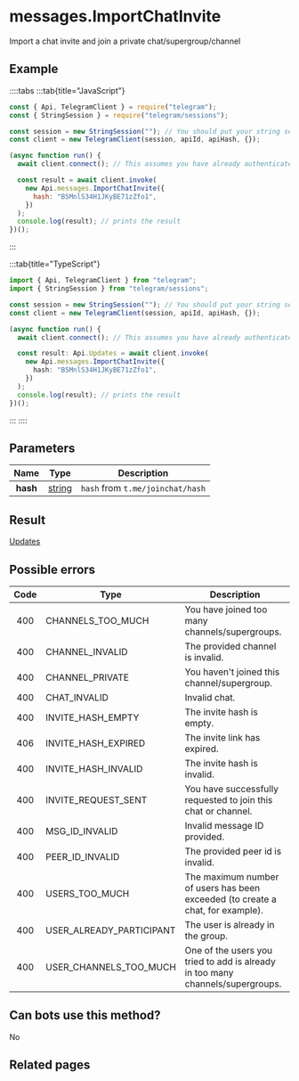 # messages.ImportChatInvite

Import a chat invite and join a private chat/supergroup/channel

## Example

::::tabs
:::tab{title="JavaScript"}

```js
const { Api, TelegramClient } = require("telegram");
const { StringSession } = require("telegram/sessions");

const session = new StringSession(""); // You should put your string session here
const client = new TelegramClient(session, apiId, apiHash, {});

(async function run() {
  await client.connect(); // This assumes you have already authenticated with .start()

  const result = await client.invoke(
    new Api.messages.ImportChatInvite({
      hash: "B5MnlS34H1JKyBE71zZfo1",
    })
  );
  console.log(result); // prints the result
})();
```

:::

:::tab{title="TypeScript"}

```ts
import { Api, TelegramClient } from "telegram";
import { StringSession } from "telegram/sessions";

const session = new StringSession(""); // You should put your string session here
const client = new TelegramClient(session, apiId, apiHash, {});

(async function run() {
  await client.connect(); // This assumes you have already authenticated with .start()

  const result: Api.Updates = await client.invoke(
    new Api.messages.ImportChatInvite({
      hash: "B5MnlS34H1JKyBE71zZfo1",
    })
  );
  console.log(result); // prints the result
})();
```

:::
::::

## Parameters

|   Name   | Type                                            | Description                      |
| :------: | ----------------------------------------------- | -------------------------------- |
| **hash** | [string](https://core.telegram.org/type/string) | `hash` from `t.me/joinchat/hash` |

## Result

[Updates](https://core.telegram.org/type/Updates)

## Possible errors

| Code | Type                     | Description                                                                    |
| :--: | ------------------------ | ------------------------------------------------------------------------------ |
| 400  | CHANNELS_TOO_MUCH        | You have joined too many channels/supergroups.                                 |
| 400  | CHANNEL_INVALID          | The provided channel is invalid.                                               |
| 400  | CHANNEL_PRIVATE          | You haven't joined this channel/supergroup.                                    |
| 400  | CHAT_INVALID             | Invalid chat.                                                                  |
| 400  | INVITE_HASH_EMPTY        | The invite hash is empty.                                                      |
| 406  | INVITE_HASH_EXPIRED      | The invite link has expired.                                                   |
| 400  | INVITE_HASH_INVALID      | The invite hash is invalid.                                                    |
| 400  | INVITE_REQUEST_SENT      | You have successfully requested to join this chat or channel.                  |
| 400  | MSG_ID_INVALID           | Invalid message ID provided.                                                   |
| 400  | PEER_ID_INVALID          | The provided peer id is invalid.                                               |
| 400  | USERS_TOO_MUCH           | The maximum number of users has been exceeded (to create a chat, for example). |
| 400  | USER_ALREADY_PARTICIPANT | The user is already in the group.                                              |
| 400  | USER_CHANNELS_TOO_MUCH   | One of the users you tried to add is already in too many channels/supergroups. |

## Can bots use this method?

No

## Related pages
